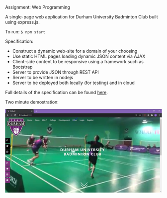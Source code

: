 Assignment: Web Programming

A single-page web application for Durham University Badminton Club built using express.js.

To run: `$ npm start`

Specification:
- Construct a dynamic web-site for a domain of your choosing
- Use static HTML pages loading dynamic JSON content via AJAX
- Client-side content to be responsive using a framework such as Bootstrap
- Server to provide JSON through REST API
- Server to be written in nodejs
- Server to be deployed both locally (for testing) and in cloud

Full details of the specification can be found [here](https://github.com/stevenaeola/gitpitch/blob/master/prog/WP_assignment_1819/PITCHME.md).

Two minute demostration:

[![Visual demostration](./images/demo.png)](https://www.youtube.com/watch?v=IYziMox9FF0?style=centerme)
